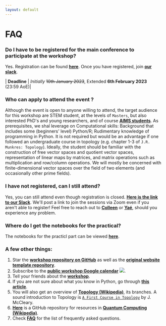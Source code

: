 ```yaml
---
layout: default
---
```


# FAQ

### Do I have to be registered for the main conference to participate at the workshop?
Yes. Registration can be found [**here**](https://forms.office.com/pages/responsepage.aspx?id=6IW_BWzwEUe-0OVajAezTLde7uP09t1OvWn4hSgwq89UQ0g3TlE0S1VSWjNPTkxVRzU4VkNEMEk2MC4u). Once you have registered, join [**our slack**](https://join.slack.com/t/wocomtoqc/shared_invite/zt-1ot73wri9-9K42GMIknFyp2xxvQM7bBg).

| **Deadline**    | *Initially* ~~10th January 2023~~, Extended **6th February 2023** (23:59 AoE)|



### Who can apply to attend the event ?
Although the event is open to anyone willing to attend, the target audience for this workshop are STEM student,  at the levels of `Masters`, but also interested PhD's and young researchers, and of course [**AIMS students**](https://aims.ac.za/). As prerequisites, we shal leverage on Computational skills: Background that includes some (beginners' level) Python/R; Rudimentary knowledge of programming in Python. It is not required but would be an advantage if one followed an undergraduate course in topology (e.g. chapter 1-3 of `J.R. Munkres: Topology`). Ideally, the student should be familiar with the construction of free vector spaces and quotient vector spaces, representation of linear maps by matrices, and matrix operations such as multiplication and row/column operations. We will mostly be concerned with finite-dimensional vector spaces over the field of two elements (and occasionally other prime fields).


### I have not registered, can I still attend?
Yes, you can still attend even though registration is closed. [**Here is the link to our Slack**](https://join.slack.com/t/wocomtoqc/shared_invite/zt-1m9fmhp82-rrOnfEMqyc3tA0O0bBPGvg). We'll post a link to join the sessions via Zoom even if you aren't able to register! Feel free to reach out to [**Colleen**](https://www.linkedin.com/in/colleenmfarrelly/) or [**Yaé**](https://www.linkedin.com/in/gabayae/), should you experience any problem.


### Where do I get the notebooks for the practical?
The notebooks for the practicl part can be viewed [**here**](https://github.com/nelie-laura/WoComToQC-Practical-Session-Introduction-to-python).


### A few other things:
1. Star the [**workshop repository on GitHub**](https://github.com/WoComtoQC/wocomtoqc.github.io) as well as the [**original website template repository**](https://github.com/tda-in-ml/tda-in-ml.github.io).
2. Subscribe to the [**public workshop Google calendar**](https://calendar.google.com/calendar/u/0?cid=NGU2ZGZjYjVmZjkyNjMyODg2NWQ0MDUxNGVjMTgyZTE3ODljMzdmYjAyM2JmYjQ1Njg5ZjUzMzdhNzFkNDg3ZEBncm91cC5jYWxlbmRhci5nb29nbGUuY29t) <a target="_blank" href="https://calendar.google.com/calendar/u/0?cid=NGU2ZGZjYjVmZjkyNjMyODg2NWQ0MDUxNGVjMTgyZTE3ODljMzdmYjAyM2JmYjQ1Njg5ZjUzMzdhNzFkNDg3ZEBncm91cC5jYWxlbmRhci5nb29nbGUuY29t"><img border="0" src="https://www.google.com/calendar/images/ext/gc_button1_en-GB.gif"></a>.
3. Tell your friends about the [**workshop**](https://wocomtoqc.github.io/).
4. If you are not sure about what you know in Python, go through [**this article**](https://mlbookcamp.com/article/python).
5. You will also get an overview of [**Topology (Wikipedia)**](https://en.wikipedia.org/wiki/Topology), its branches. A sound introduction to Topology is [`A First Course in Topology`](https://www.amazon.com/dp/0821838849) by J. McCleary.
6. [**Here**](https://github.com/JohnCoogan/learnquantum) is a GitHub repository for resources in [**Quantum Computing (Wikipedia)**](https://en.wikipedia.org/wiki/Quantum_computing).
7. Check [**FAQ**](https://wocomtoqc.github.io/faq) for the list of frequently asked questions.

 
